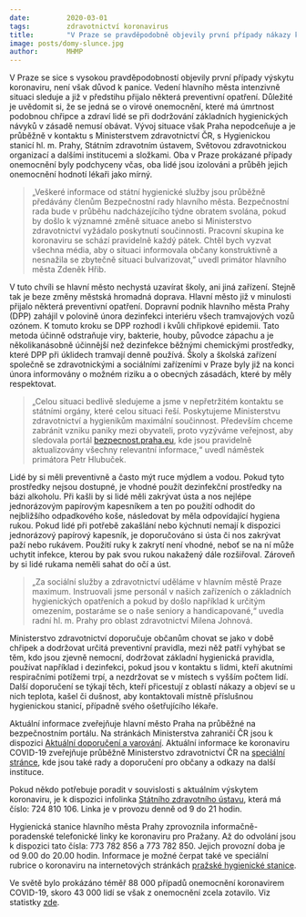 ```yaml
---
date:         2020-03-01
tags:         zdravotnictví koronavirus
title:        "V Praze se pravděpodobně objevily první případy nákazy koronavirem. K panice není důvod"
image: posts/domy-slunce.jpg
author:       MHMP
---
```


V Praze se sice s vysokou pravděpodobností objevily první případy výskytu koronaviru, není však důvod k panice. Vedení hlavního města intenzivně situaci sleduje a již v předstihu přijalo některá preventivní opatření. Důležité je uvědomit si, že se jedná se o virové onemocnění, které má úmrtnost podobnou chřipce a zdraví lidé se při dodržování základních hygienických návyků v zásadě nemusí obávat. Vývoj situace však Praha nepodceňuje a je průběžně v kontaktu s Ministerstvem zdravotnictví ČR, s Hygienickou stanicí hl. m. Prahy, Státním zdravotním ústavem, Světovou zdravotnickou organizací a dalšími institucemi a složkami. Oba v Praze prokázané případy onemocnění byly podchyceny včas, oba lidé jsou izolováni a průběh jejich onemocnění hodnotí lékaři jako mírný.

> „Veškeré informace od státní hygienické služby jsou průběžně předávány členům Bezpečnostní rady hlavního města. Bezpečnostní rada bude v průběhu nadcházejícího týdne obratem svolána, pokud by došlo k významné změně situace anebo si Ministerstvo zdravotnictví vyžádalo poskytnutí součinnosti. Pracovní skupina ke koronaviru se schází pravidelně každý pátek. Chtěl bych vyzvat všechna média, aby o situaci informovala občany konstruktivně a nesnažila se zbytečně situaci bulvarizovat,” uvedl primátor hlavního města Zdeněk Hřib.

V tuto chvíli se hlavní město nechystá uzavírat školy, ani jiná zařízení. Stejně tak je beze změny městská hromadná doprava. Hlavní město již v minulosti přijalo některá preventivní opatření. Dopravní podnik hlavního města Prahy (DPP) zahájil v polovině února dezinfekci interiéru všech tramvajových vozů ozónem. K tomuto kroku se DPP rozhodl i kvůli chřipkové epidemii. Tato metoda účinně odstraňuje viry, bakterie, houby, původce zápachu a je několikanásobně účinnější než dezinfekce běžnými chemickými prostředky, které DPP při úklidech tramvají denně používá. Školy a školská zařízení společně se zdravotnickými a sociálními zařízeními v Praze byly již na konci února informovány o možném riziku a o obecných zásadách, které by měly respektovat.

> „Celou situaci bedlivě sledujeme a jsme v nepřetržitém kontaktu se státními orgány, které celou situaci řeší. Poskytujeme Ministerstvu zdravotnictví a hygienikům maximální součinnost. Především chceme zabránit vzniku paniky mezi obyvateli, proto vyzýváme veřejnost, aby sledovala portál [bezpecnost.praha.eu](http://bezpecnost.praha.eu/), kde jsou pravidelně aktualizovány všechny relevantní informace,“ uvedl náměstek primátora Petr Hlubuček.

Lidé by si měli preventivně a často mýt ruce mýdlem a vodou. Pokud tyto prostředky nejsou dostupné, je vhodné použít dezinfekční prostředky na bázi alkoholu. Při kašli by si lidé měli zakrývat ústa a nos nejlépe jednorázovým papírovým kapesníkem a ten po použití odhodit do nejbližšího odpadkového koše, následovat by měla odpovídající hygiena rukou. Pokud lidé při potřebě zakašlání nebo kýchnutí nemají k dispozici jednorázový papírový kapesník, je doporučováno si ústa či nos zakrývat paží nebo rukávem. Použití ruky k zakrytí není vhodné, neboť se na ní může uchytit infekce, kterou by pak svou rukou nakažený dále rozšiřoval. Zároveň by si lidé rukama neměli sahat do očí a úst.

> „Za sociální služby a zdravotnictví uděláme v hlavním městě Praze maximum. Instruovali jsme personál v našich zařízeních o základních hygienických opatřeních a pokud by došlo například k určitým omezením, postaráme se o naše seniory a handicapované,“ uvedla radní hl. m. Prahy pro oblast zdravotnictví Milena Johnová.

Ministerstvo zdravotnictví doporučuje občanům chovat se jako v době chřipek a dodržovat určitá preventivní pravidla, mezi něž patří vyhýbat se těm, kdo jsou zjevně nemocní, dodržovat základní hygienická pravidla, používat například i dezinfekci, pokud jsou v kontaktu s lidmi, kteří akutními respiračními potížemi trpí, a nezdržovat se v místech s vyšším počtem lidí. Další doporučení se týkají těch, kteří přicestují z oblastí nákazy a objeví se u nich teplota, kašel či dušnost, aby kontaktovali místně příslušnou hygienickou stanicí, případně svého ošetřujícího lékaře.

Aktuální informace zveřejňuje hlavní město Praha na průběžné na bezpečnostním portálu. Na stránkách Ministerstva zahraničí ČR jsou k dispozici [Aktuální doporučení a varování](https://www.mzv.cz/jnp/cz/cestujeme/aktualni_doporuceni_a_varovani/index.html?zn=A-B). Aktuální informace ke koronaviru COVID-19 zveřejňuje průběžně Ministerstvo zdravotnictví ČR na [speciální stránce](http://www.mzcr.cz/dokumenty/koronavirus-2019-ncov-informace-pro-obcany_18432_4122_1.html), kde jsou také rady a doporučení pro občany a odkazy na další instituce.

Pokud někdo potřebuje poradit v souvislosti s aktuálním výskytem koronaviru, je k dispozici infolinka [Státního zdravotního ústavu](http://szu.cz/tema/krizove-situace/2019-ncov-novy-koronavirus-wu-chan), která má číslo: 724 810 106. Linka je v provozu denně od 9 do 21 hodin.

Hygienická stanice hlavního města Prahy zprovoznila informačně-poradenské telefonické linky ke koronaviru pro Pražany. Až do odvolání jsou k dispozici tato čísla: 773 782 856 a 773 782 850. Jejich provozní doba je od 9.00 do 20.00 hodin. Informace je možné čerpat také ve speciální rubrice o koronaviru na internetových stránkách [pražské hygienické stanice](http://www.hygpraha.cz/obsah/koronavirus_506_1.html).

Ve světě bylo prokázáno téměř 88 000 případů onemocnění koronavirem COVID-19, skoro 43 000 lidí se však z onemocnění zcela zotavilo. Viz statistky [zde](https://www.worldometers.info/coronavirus/).
